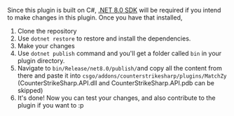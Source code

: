 Since this plugin is built on C#, [.NET 8.0 SDK](https://dotnet.microsoft.com/en-us/download/dotnet/8.0) will be required if you intend to make changes in this plugin. Once you have that installed,

1. Clone the repository
2. Use `dotnet restore` to restore and install the dependencies.
3. Make your changes
4. Use `dotnet publish` command and you'll get a folder called `bin` in your plugin directory.
5. Navigate to `bin/Release/net8.0/publish/`and copy all the content from there and paste it into `csgo/addons/counterstrikesharp/plugins/MatchZy` (CounterStrikeSharp.API.dll and CounterStrikeSharp.API.pdb can be skipped)
6. It's done! Now you can test your changes, and also contribute to the plugin if you want to :p 
